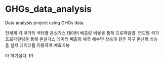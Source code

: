# GHGs_data_analysis
Data analysis project using GHGs data

전세계 각 국가의 섹터별 온실가스 데이터 배출량 비율을 통해 프로파일링.
연도별 국가 프로파일링을 통해 온실가스 데이터 배출량 예측
해수면 상승과 같은 지구 온난화 상승을 실제 데이터를 이용하여 예측가능

아 하기싫다.
fff
